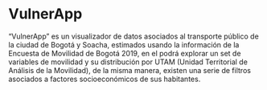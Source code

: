 # VulnerApp

“VulnerApp” es un visualizador de datos asociados al transporte público de la ciudad de Bogotá y Soacha, estimados usando la información de la Encuesta de Movilidad de Bogotá 2019, en el podrá explorar un set de variables de movilidad y su distribución por UTAM (Unidad Territorial de Análisis de la Movilidad), de la misma manera, existen una serie de filtros asociados a factores socioeconómicos de sus habitantes.

